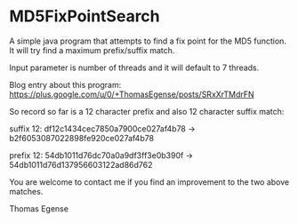# MD5FixPointSearch
A simple java program that attempts to find a fix point for the MD5 function.
It will try find a maximum prefix/suffix match.

Input parameter is number of threads and it will default to 7 threads. 

Blog entry about this program: https://plus.google.com/u/0/+ThomasEgense/posts/SRxXrTMdrFN

So record so far is a 12 character prefix and also 12 character suffix match:

suffix 12: df12c1434cec7850a7900ce027af4b78 -> b2f6053087022898fe920ce027af4b78

prefix 12: 54db1011d76dc70a0a9df3ff3e0b390f -> 54db1011d76d137956603122ad86d762

You are welcome to contact me if you find an improvement to the two above matches.

Thomas Egense
